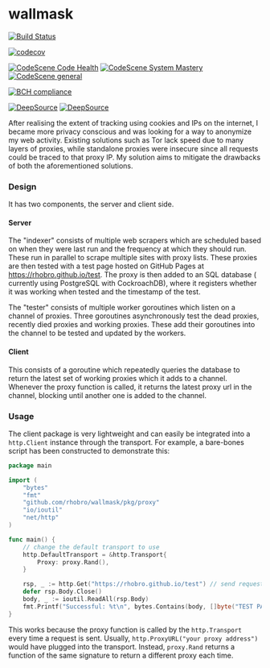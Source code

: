 # wallmask

[![Build Status](https://travis-ci.com/rhobro/wallmask.svg?token=uVJBazFqkUpqe5ptFH7x&branch=master)](https://travis-ci.com/rhobro/wallmask)

[![codecov](https://codecov.io/gh/rhobro/wallmask/branch/master/graph/badge.svg?token=CC751QEJAV)](https://codecov.io/gh/rhobro/wallmask)

[![CodeScene Code Health](https://codescene.io/projects/12745/status-badges/code-health)](https://codescene.io/projects/12745)
[![CodeScene System Mastery](https://codescene.io/projects/12745/status-badges/system-mastery)](https://codescene.io/projects/12745)
[![CodeScene general](https://codescene.io/images/analyzed-by-codescene-badge.svg)](https://codescene.io/projects/12745)

[![BCH compliance](https://bettercodehub.com/edge/badge/rhobro/wallmask?branch=master&token=d50754a1e026a62374a2ffa97d70d31c2d2c168d)](https://bettercodehub.com/)

[![DeepSource](https://deepsource.io/gh/rhobro/wallmask.svg/?label=active+issues&show_trend=true&token=kBOTwUVbUDau-jma24Sd51ad)](https://deepsource.io/gh/rhobro/wallmask/?ref=repository-badge)
[![DeepSource](https://deepsource.io/gh/rhobro/wallmask.svg/?label=resolved+issues&show_trend=true&token=kBOTwUVbUDau-jma24Sd51ad)](https://deepsource.io/gh/rhobro/wallmask/?ref=repository-badge)

After realising the extent of tracking using cookies and IPs on the internet, I became more privacy conscious and was
looking for a way to anonymize my web activity. Existing solutions such as Tor lack speed due to many layers of proxies,
while standalone proxies were insecure since all requests could be traced to that proxy IP. My solution aims to mitigate
the drawbacks of both the aforementioned solutions.

### Design

It has two components, the server and client side.

#### Server

The "indexer" consists of multiple web scrapers which are scheduled based on when they were last run and the frequency
at which they should run. These run in parallel to scrape multiple sites with proxy lists. These proxies are then tested
with a test page hosted on GitHub Pages at https://rhobro.github.io/test. The proxy is then added to an SQL database (
currently using PostgreSQL with CockroachDB), where it registers whether it was working when tested and the timestamp of
the test.

The "tester" consists of multiple worker goroutines which listen on a channel of proxies. Three goroutines
asynchronously test the dead proxies, recently died proxies and working proxies. These add their goroutines into the
channel to be tested and updated by the workers.

#### Client

This consists of a goroutine which repeatedly queries the database to return the latest set of working proxies which it
adds to a channel. Whenever the proxy function is called, it returns the latest proxy url in the channel, blocking until
another one is added to the channel.

### Usage

The client package is very lightweight and can easily be integrated into a `http.Client` instance through the transport.
For example, a bare-bones script has been constructed to demonstrate this:

```go
package main

import (
	"bytes"
	"fmt"
	"github.com/rhobro/wallmask/pkg/proxy"
	"io/ioutil"
	"net/http"
)

func main() {
	// change the default transport to use
	http.DefaultTransport = &http.Transport{
		Proxy: proxy.Rand(),
	}

	rsp, _ := http.Get("https://rhobro.github.io/test") // send request using proxy
	defer rsp.Body.Close()
	body, _ := ioutil.ReadAll(rsp.Body)
	fmt.Printf("Successful: %t\n", bytes.Contains(body, []byte("TEST PAGE"))) // check if it has been received properly
}
```

This works because the proxy function is called by the `http.Transport` every time a request is sent.
Usually, `http.ProxyURL("your proxy address")` would have plugged into the transport. Instead, `proxy.Rand` returns a
function of the same signature to return a different proxy each time.